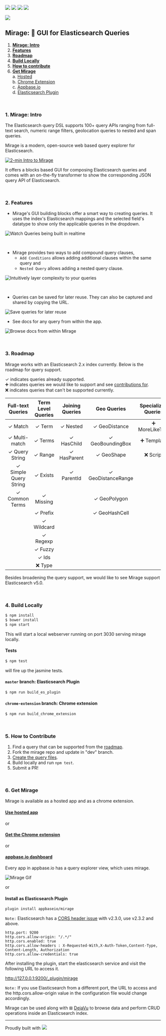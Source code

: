  [![](https://img.shields.io/badge/license-Apache%202-blue.svg)](https://github.com/appbaseio/mirage/blob/dev/LICENSE.md) [![](https://img.shields.io/badge/angular-2.0.2-red.svg)](https://github.com/appbaseio/mirage/blob/dev/package.json#L20) <a href="https://codeclimate.com/github/appbaseio/mirage"><img src="https://codeclimate.com/github/appbaseio/mirage/badges/gpa.svg" /></a> [![](https://labs.turbo.run/git-brag?user=appbaseio&repo=mirage&maxn=10)](https://github.com/appbaseio/mirage/stargazers)

![](http://i.imgur.com/RoyFbSb.png?1)

## Mirage: 🔎 GUI for Elasticsearch Queries

1. **[Mirage: Intro](#1-mirage-intro)**   
2. **[Features](#2-features)**  
3. **[Roadmap](#3-roadmap)**
4. **[Build Locally](#4-build-locally)**  
5. **[How to contribute](#5-how-to-contribute)**
6. **[Get Mirage](#6-get-mirage)**  
  a. [Hosted](#use-hosted-app)  
  b. [Chrome Extension](#get-the-chrome-extension)  
  c. [Appbase.io](#appbaseio-dashboard)  
  d. [Elasticsearch Plugin](#install-as-elasticsearch-plugin)


<br>

### 1. Mirage: Intro

The Elasticsearch query DSL supports 100+ query APIs ranging from full-text search, numeric range filters, geolocation queries to nested and span queries.

Mirage is a modern, open-source web based query explorer for Elasticsearch.

[![2-min Intro to Mirage](https://i.imgur.com/mBMBdfU.png)](https://vimeo.com/185000306)

It offers a blocks based GUI for composing Elasticsearch queries and comes with an on-the-fly transformer to show the corresponding JSON query API of Elasticsearch.

<br>

### 2. Features

* Mirage's GUI building blocks offer a smart way to creating queries. It uses the index's Elasticsearch mappings and the selected field's datatype to show only the applicable queries in the dropdown.

![Watch Queries being built in realtime](http://i.imgur.com/9ActpEK.gif)  

<br>

* Mirage provides two ways to add compound query clauses,
  * `Add Conditions` allows adding additional clauses within the same query and  
  * `Nested Query` allows adding a nested query clause.

![Intuitively layer complexity to your queries](http://i.imgur.com/uFpBv4e.gif)  

<br>

* Queries can be saved for later reuse. They can also be captured and shared by copying the URL.

![Save queries for later reuse](http://i.imgur.com/NMAi5tn.gif)

* See docs for any query from within the app.

![Browse docs from within Mirage](http://i.imgur.com/9bDf6ax.gif)

<br>

### 3. Roadmap

Mirage works with an Elasticsearch 2.x index currently. Below is the roadmap for query support.

✓ indicates queries already supported.  
➕ indicates queries we would like to support and see [contributions for](#5-how-to-contribute).  
❌ indicates queries that can't be supported currently.

| Full-text Queries      | Term Level Queries    | Joining Queries | Geo Queries          | Specialized Queries | Span Queries |
| :--------------------: |:---------------------:| :--------------:| :-------------------:|:-------------------:|:------------:|
| 	✓ Match               | 	✓ Term             | ✓ Nested       | ✓ GeoDistance        | ➕ MoreLikeThis     | ✓ SpanTerm   |
| 	✓ Multi-match         | 	✓ Terms            | ✓ HasChild     | ✓ GeoBoundingBox     | ➕ Template         | ➕ SpanMulti  |
| 	✓ Query String        | 	✓ Range            | ✓ HasParent    |  ✓ GeoShape          | ❌ Script           | ✓ SpanFirst  |
| 	✓ Simple Query String | 	✓ Exists           | ✓ ParentId     | ✓ GeoDistanceRange   |                     | ➕ SpanNear   |
| 	✓ Common Terms        | 	✓ Missing          |                 | ✓ GeoPolygon         |                     | ➕ SpanOr     |
|                         | 	✓ Prefix           |                 | ✓ GeoHashCell        |                     | ➕ SpanNot    |
|                         | 	✓ Wildcard         |                 |                      |                     | ➕ SpanContaining |
|                         | 	✓ Regexp           |                 |                      |                     | ➕ SpanWithin |
|                         | 	✓ Fuzzy            |                 |                      |                     |
|                         | 	✓ Ids              |                 |                      |                     |
|                         | ❌ Type              |                 |                      |                     |

Besides broadening the query support, we would like to see Mirage support Elasticsearch v5.0.

<br>

### 4. Build Locally

```sh
$ npm install
$ bower install
$ npm start
```

This will start a local webserver running on port 3030 serving mirage locally.

#### Tests

```sh
$ npm test
```

will fire up the jasmine tests.

#### `master` branch: Elasticsearch Plugin

```sh
$ npm run build_es_plugin
```

#### `chrome-extension` branch: Chrome extension

```sh
$ npm run build_chrome_extension
```

<br>

### 5. How to Contribute  

1. Find a query that can be supported from the [roadmap](#3-roadmap).  
2. Fork the mirage repo and update in "dev" branch.
3. [Create the query files](https://github.com/appbaseio/mirage/blob/dev/HOW-TO-CONTRIBUTE.md).  
4. Build locally and run `npm test`.
5. Submit a PR!

<br>

### 6. Get Mirage

Mirage is available as a hosted app and as a chrome extension.

#### [Use hosted app](http://appbaseio.github.io/mirage)  

or  

#### [Get the Chrome extension](https://chrome.google.com/webstore/detail/mirage/dcnlpfmnpoggchflmdnkgiepijgljoka)

or

#### [appbase.io dashboard](https://appbase.io/scalr/apps)

Every app in appbase.io has a query explorer view, which uses mirage.

![Mirage Gif](https://uploads.intercomcdn.com/i/o/11609686/0425a4651aab31dde481fa6c/Mirage_Gif.gif)

or

#### Install as Elasticsearch Plugin

```sh
plugin install appbaseio/mirage
```

``Note:`` Elasticsearch has a [CORS header issue](https://github.com/elastic/elasticsearch/issues/17483) with v2.3.0, use v2.3.2 and above.

```
http.port: 9200
http.cors.allow-origin: "/.*/"
http.cors.enabled: true
http.cors.allow-headers : X-Requested-With,X-Auth-Token,Content-Type, Content-Length, Authorization
http.cors.allow-credentials: true
```

After installing the plugin, start the elasticsearch service and visit the following URL to access it.

http://127.0.0.1:9200/_plugin/mirage

``Note:`` If you use Elasticsearch from a different port, the URL to access and the http.cors.allow-origin value in the configuration file would change accordingly.

Mirage can be used along with ⊞ [DejaVu](https://github.com/appbaseio/dejaVu) to browse data and perform CRUD operations inside an Elasticsearch index.

---

Proudly built with ![](https://avatars0.githubusercontent.com/u/139426?v=3&s=20)
